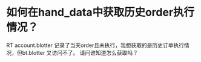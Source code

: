 # 如何在hand_data中获取历史order执行情况？

RT
account.blotter 记录了当天order且未执行，我想获取的是历史订单执行情况，但bt.blotter 又访问不了。
请问谁知道怎么获取吗？